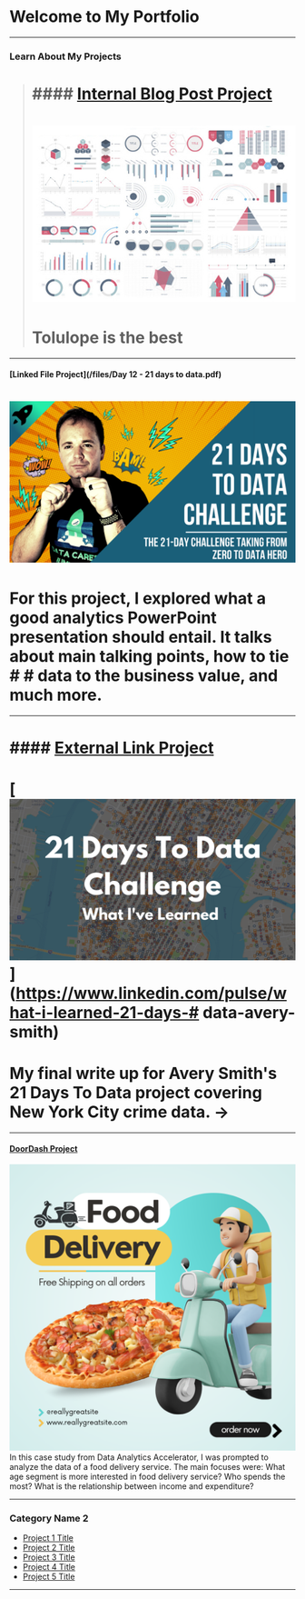 # Welcome to My Portfolio

---

### Learn About My Projects

> # #### [Internal Blog Post Project](/bank)
> # <img src="images/dummy_thumbnail.jpg?raw=true"/>
> # Tolulope is the best

---
#### [Linked File Project](/files/Day 12 - 21 days to data.pdf)
# <img src="images/21 Days To Data Challenge.png?raw=true"/>
# For this project, I explored what a good analytics PowerPoint presentation should entail. It talks about main talking points, how to tie # # data to the business value, and much more. 

---
# #### [External Link Project](https://www.linkedin.com/pulse/what-i-learned-21-days-data-avery-smith)
# [<img src="images/21 Days To Data Challenge What I've Learned Cover.png?raw=true"/>](https://www.linkedin.com/pulse/what-i-learned-21-days-# data-avery-smith)
# My final write up for Avery Smith's 21 Days To Data project covering New York City crime data. -> 


---
#### [DoorDash Project](https://www.linkedin.com/pulse/ifood-numbers-analysis-year-hala-abueideh-nfr3c/?trackingId=CnpJ2wQ1SP6ZBMoiZtf6vw%3D%3D )
[<img src="images/Blue and Yellow 3D Modern Food Delivery Instagram Post.png"/>](https://www.linkedin.com/pulse/ifood-numbers-analysis-year-hala-abueideh-nfr3c%3FtrackingId=zVnFo08UTLOkznOTxFaLpQ%253D%253D/?trackingId=zVnFo08UTLOkznOTxFaLpQ%3D%3D)
In this case study from Data Analytics Accelerator, I was prompted to analyze the data of a food delivery service. The main focuses were:
What age segment is more interested in food delivery service?
Who spends the most?
What is the relationship between income and expenditure? 

---

### Category Name 2

- [Project 1 Title](http://example.com/)
- [Project 2 Title](http://example.com/)
- [Project 3 Title](http://example.com/)
- [Project 4 Title](http://example.com/)
- [Project 5 Title](http://example.com/)

---





